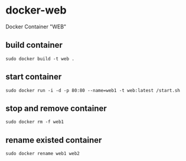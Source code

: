 # docker-web
Docker Container "WEB"

## build container
    sudo docker build -t web .

## start container
    sudo docker run -i -d -p 80:80 --name=web1 -t web:latest /start.sh
## stop and remove container
    sudo docker rm -f web1
## rename existed container
    sudo docker rename web1 web2
